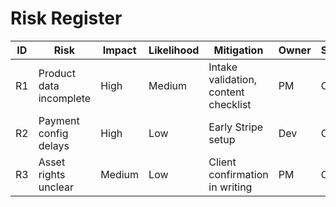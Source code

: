 # Risk Register

| ID | Risk | Impact | Likelihood | Mitigation | Owner | Status |
|----|------|--------|------------|------------|-------|--------|
| R1 | Product data incomplete | High | Medium | Intake validation, content checklist | PM | Open |
| R2 | Payment config delays | High | Low | Early Stripe setup | Dev | Open |
| R3 | Asset rights unclear | Medium | Low | Client confirmation in writing | PM | Open |
